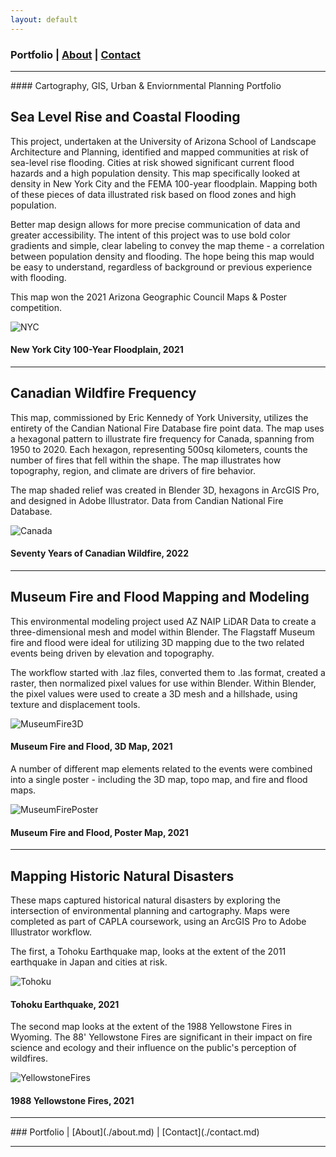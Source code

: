 ```yaml
---
layout: default
---
```

<title>Glenn Ingram Cartography</title>

### Portfolio | [About](./about.md) | [Contact](./contact.md)
<hr> 
#### Cartography, GIS, Urban & Enviornmental Planning Portfolio

## Sea Level Rise and Coastal Flooding

This project, undertaken at the University of Arizona School of Landscape Architecture and Planning, identified and mapped communities at risk of sea-level rise flooding. Cities at risk showed significant current flood hazards and a high population density. This map specifically looked at density in New York City and the FEMA 100-year floodplain. Mapping both of these pieces of data illustrated risk based on flood zones and high population. 

Better map design allows for more precise communication of data and greater accessibility. The intent of this project was to use bold color gradients and simple, clear labeling to convey the map theme - a correlation between population density and flooding. The hope being this map would be easy to understand, regardless of background or previous experience with flooding.

This map won the 2021 Arizona Geographic Council Maps & Poster competition.


![NYC](https://glenningram.github.io/assets/img/Ingram_NYCFloodMap.jpg)
#### New York City 100-Year Floodplain, 2021

 <hr> 


## Canadian Wildfire Frequency

This map, commissioned by Eric Kennedy of York University, utilizes the entirety of the Candian National Fire Database fire point data. The map uses a hexagonal pattern to illustrate fire frequency for Canada, spanning from 1950 to 2020. Each hexagon, representing 500sq kilometers, counts the number of fires that fell within the shape. The map illustrates how topography, region, and climate are drivers of fire behavior.

The map shaded relief was created in Blender 3D, hexagons in ArcGIS Pro, and designed in Adobe Illustrator. Data from Candian National Fire Database.

![Canada](https://glenningram.github.io/assets/img/Ingram_CanadaWildfire.jpg)
#### Seventy Years of Canadian Wildfire, 2022

 <hr> 
 
 
## Museum Fire and Flood Mapping and Modeling

This environmental modeling project used AZ NAIP LiDAR Data to create a three-dimensional mesh and model within Blender. The Flagstaff Museum fire and flood were ideal for utilizing 3D mapping due to the two related events being driven by elevation and topography. 

The workflow started with .laz files,  converted them to .las format, created a raster, then normalized pixel values for use within Blender. Within Blender, the pixel values were used to create a 3D mesh and a hillshade, using texture and displacement tools. 

![MuseumFire3D](https://glenningram.github.io/assets/img/3DFlagstaffMap.jpg)
#### Museum Fire and Flood, 3D Map, 2021

A number of different map elements related to the events were combined into a single poster - including the 3D map, topo map, and fire and flood maps.

![MuseumFirePoster](https://glenningram.github.io/assets/img/MuseumFloodAndFire.jpg)
#### Museum Fire and Flood, Poster Map, 2021
 <hr> 

## Mapping Historic Natural Disasters

These maps captured historical natural disasters by exploring the intersection of environmental planning and cartography. Maps were completed as part of CAPLA coursework, using an ArcGIS Pro to Adobe Illustrator workflow.

The first, a Tohoku Earthquake map, looks at the extent of the 2011 earthquake in Japan and cities at risk.

![Tohoku](https://glenningram.github.io/assets/img/TohokuEarthquake.jpg)
#### Tohoku Earthquake, 2021

The second map looks at the extent of the 1988 Yellowstone Fires in Wyoming. The 88' Yellowstone Fires are significant in their impact on fire science and ecology and their influence on the public's perception of wildfires.

![YellowstoneFires](https://glenningram.github.io/assets/img/1988YellowstoneFires.jpg)
#### 1988 Yellowstone Fires, 2021

<hr> 
### Portfolio | [About](./about.md) | [Contact](./contact.md)
<hr> 
